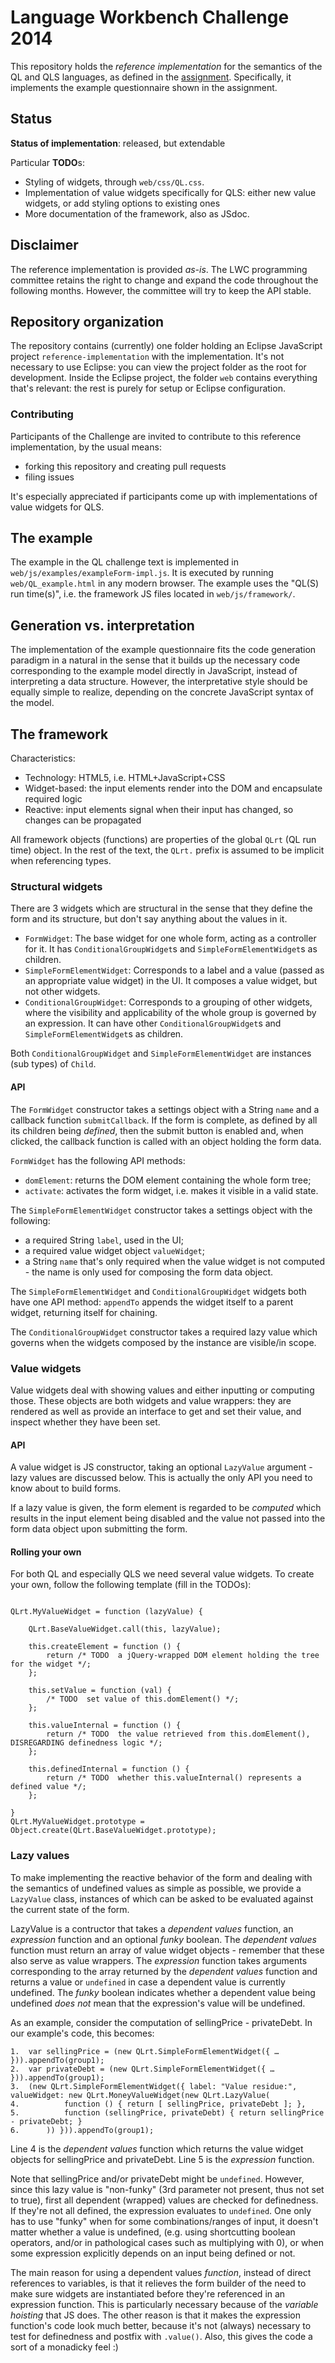 Language Workbench Challenge 2014
=================================

This repository holds the _reference implementation_ for the semantics of the QL and QLS languages,
as defined in the [assignment](http://www.languageworkbenches.net/wp-content/uploads/2013/11/Call-for-Participation1.pdf).
Specifically, it implements the example questionnaire shown in the assignment.

## Status

**Status of implementation**: released, but extendable

Particular **TODO**s:

* Styling of widgets, through ```web/css/QL.css```.
* Implementation of value widgets specifically for QLS: either new value widgets, or add styling options to existing ones
* More documentation of the framework, also as JSdoc.


## Disclaimer

The reference implementation is provided _as-is_.
The LWC programming committee retains the right to change and expand the code throughout the following months.
However, the committee will try to keep the API stable.


## Repository organization

The repository contains (currently) one folder holding an Eclipse JavaScript project ```reference-implementation``` with the implementation.
It's not necessary to use Eclipse: you can view the project folder as the root for development.
Inside the Eclipse project, the folder ```web``` contains everything that's relevant: the rest is purely for setup or Eclipse configuration.

### Contributing

Participants of the Challenge are invited to contribute to this reference implementation, by the usual means:

* forking this repository and creating pull requests
* filing issues

It's especially appreciated if participants come up with implementations of value widgets for QLS.


## The example

The example in the QL challenge text is implemented in ```web/js/examples/exampleForm-impl.js```.
It is executed by running ```web/QL_example.html``` in any modern browser.
The example uses the "QL(S) run time(s)", i.e. the framework JS files located in ```web/js/framework/```.


## Generation vs. interpretation

The implementation of the example questionnaire fits the code generation paradigm in a natural in the sense that it builds up the necessary code corresponding to the example model directly in JavaScript, instead of interpreting a data structure.
However, the interpretative style should be equally simple to realize, depending on the concrete JavaScript syntax of the model.


## The framework

Characteristics:

* Technology: HTML5, i.e. HTML+JavaScript+CSS
* Widget-based: the input elements render into the DOM and encapsulate required logic
* Reactive: input elements signal when their input has changed, so changes can be propagated

All framework objects (functions) are properties of the global ```QLrt``` (QL run time) object.
In the rest of the text, the ```QLrt.``` prefix is assumed to be implicit when referencing types.

### Structural widgets

There are 3 widgets which are structural in the sense that they define the form and its structure,
but don't say anything about the values in it.

* ```FormWidget```: The base widget for one whole form, acting as a controller for it. It has ```ConditionalGroupWidget```s and ```SimpleFormElementWidget```s as children.
* ```SimpleFormElementWidget```: Corresponds to a label and a value (passed as an appropriate value widget) in the UI. It composes a value widget, but not other widgets.
* ```ConditionalGroupWidget```: Corresponds to a grouping of other widgets, where the visibility and applicability of the whole group is governed by an expression. It can have other ```ConditionalGroupWidget```s and ```SimpleFormElementWidget```s as children.

Both ```ConditionalGroupWidget``` and ```SimpleFormElementWidget``` are instances (sub types) of ```Child```.

#### API

The ```FormWidget``` constructor takes a settings object with a String ```name``` and a callback function ```submitCallback```.
If the form is complete, as defined by all its children being _defined_, then the submit button is enabled and, when clicked,
the callback function is called with an object holding the form data.

```FormWidget``` has the following API methods:

* ```domElement```: returns the DOM element containing the whole form tree;
* ```activate```: activates the form widget, i.e. makes it visible in a valid state.

The ```SimpleFormElementWidget``` constructor takes a settings object with the following:

* a required String ```label```, used in the UI;
* a required value widget object ```valueWidget```;
* a String ```name``` that's only required when the value widget is not computed - the name is only used for composing the form data object.

The ```SimpleFormElementWidget``` and ```ConditionalGroupWidget``` widgets both have one API method: ```appendTo``` appends the widget itself to a parent widget, returning itself for chaining.

The ```ConditionalGroupWidget``` constructor takes a required lazy value which governs when the widgets composed by the instance are visible/in scope.


### Value widgets

Value widgets deal with showing values and either inputting or computing those.
These objects are both widgets and value wrappers: they are rendered as well as provide an interface to get and set their value, and inspect whether they have been set.

#### API

A value widget is JS constructor, taking an optional ```LazyValue``` argument - lazy values are discussed below.
This is actually the only API you need to know about to build forms.

If a lazy value is given, the form element is regarded to be _computed_ which results in the input element being disabled and the value not passed into the form data object upon submitting the form.

#### Rolling your own

For both QL and especially QLS we need several value widgets.
To create your own, follow the following template (fill in the TODOs):

```

QLrt.MyValueWidget = function (lazyValue) {

	QLrt.BaseValueWidget.call(this, lazyValue);

	this.createElement = function () {
		return /* TODO  a jQuery-wrapped DOM element holding the tree for the widget */;
	};

	this.setValue = function (val) {
		/* TODO  set value of this.domElement() */;
	};

	this.valueInternal = function () {
		return /* TODO  the value retrieved from this.domElement(), DISREGARDING definedness logic */;
	};

	this.definedInternal = function () {
		return /* TODO  whether this.valueInternal() represents a defined value */;
	};

}
QLrt.MyValueWidget.prototype = Object.create(QLrt.BaseValueWidget.prototype);

```


### Lazy values

To make implementing the reactive behavior of the form and dealing with the semantics of undefined values as simple as possible,
we provide a ```LazyValue``` class, instances of which can be asked to be evaluated against the current state of the form.

LazyValue is a contructor that takes a _dependent values_ function, an _expression_ function and an optional _funky_ boolean.
The _dependent values_ function must return an array of value widget objects - remember that these also serve as value wrappers.
The _expression_ function takes arguments corresponding to the array returned by the _dependent values_ function and returns a value or ```undefined``` in case a dependent value is currently undefined.
The _funky_ boolean indicates whether a dependent value being undefined _does not_ mean that the expression's value will be undefined.

As an example, consider the computation of sellingPrice - privateDebt. In our example's code, this becomes:

```
1.	var sellingPrice = (new QLrt.SimpleFormElementWidget({ … })).appendTo(group1);
2.	var privateDebt = (new QLrt.SimpleFormElementWidget({ … })).appendTo(group1);
3.	(new QLrt.SimpleFormElementWidget({ label: "Value residue:", valueWidget: new QLrt.MoneyValueWidget(new QLrt.LazyValue(
4.			function () { return [ sellingPrice, privateDebt ]; },
5.			function (sellingPrice, privateDebt) { return sellingPrice - privateDebt; }
6.		)) })).appendTo(group1);
```

Line 4 is the _dependent values_ function which returns the value widget objects for sellingPrice and privateDebt.
Line 5 is the _expression_ function.

Note that sellingPrice and/or privateDebt might be ```undefined```.
However, since this lazy value is "non-funky" (3rd parameter not present, thus not set to true), first all dependent (wrapped) values are checked for definedness.
If they're not all defined, the expression evaluates to ```undefined```.
One only has to use "funky" when for some combinations/ranges of input, it doesn't matter whether a value is undefined,
(e.g. using shortcutting boolean operators, and/or in pathological cases such as multiplying with 0),
or when some expression explicitly depends on an input being defined or not.

The main reason for using a dependent values _function_, instead of direct references to variables,
is that it relieves the form builder of the need to make sure widgets are instantiated before they're referenced in an expression function.
This is particularly necessary because of the _variable hoisting_ that JS does.
The other reason is that it makes the expression function's code look much better, because it's not (always) necessary to test for definedness and postfix with ```.value()```.
Also, this gives the code a sort of a monadicky feel :)
